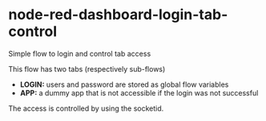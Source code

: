 # node-red-dashboard-login-tab-control
Simple flow to login and control tab access

This flow has two tabs (respectively sub-flows)
- **LOGIN:** users and password are stored as global flow variables
- **APP:** a dummy app that is not accessible if the login was not successful

The access is controlled by using the socketid.
